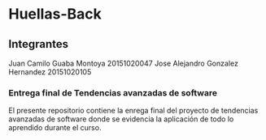 # Huellas-Back

## Integrantes

Juan Camilo Guaba Montoya         20151020047
Jose Alejandro Gonzalez Hernandez 20151020105

### Entrega final de Tendencias avanzadas de software
El presente repositorio contiene la enrega final del proyecto de tendencias avanzadas de software
donde se evidencia la aplicación de todo lo aprendido durante el curso.
